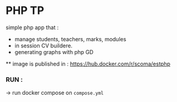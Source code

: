 # PHP TP

simple php app that : 

- manage students, teachers, marks, modules
- in session CV buildere.
- generating graphs with php GD

** image is published in : https://hub.docker.com/r/scoma/estphp

### RUN : 

-> run docker compose on `compose.yml`